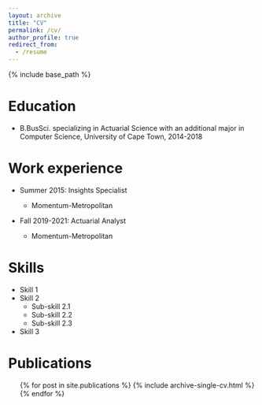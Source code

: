 ```yaml
---
layout: archive
title: "CV"
permalink: /cv/
author_profile: true
redirect_from:
  - /resume
---
```


{% include base_path %}

Education
======
* B.BusSci. specializing in Actuarial Science with an additional major in Computer Science, University of Cape Town, 2014-2018

Work experience
======
* Summer 2015: Insights Specialist
  * Momentum-Metropolitan

* Fall 2019-2021: Actuarial Analyst
  * Momentum-Metropolitan
  
Skills
======
* Skill 1
* Skill 2
  * Sub-skill 2.1
  * Sub-skill 2.2
  * Sub-skill 2.3
* Skill 3

Publications
======
  <ul>{% for post in site.publications %}
    {% include archive-single-cv.html %}
  {% endfor %}</ul>